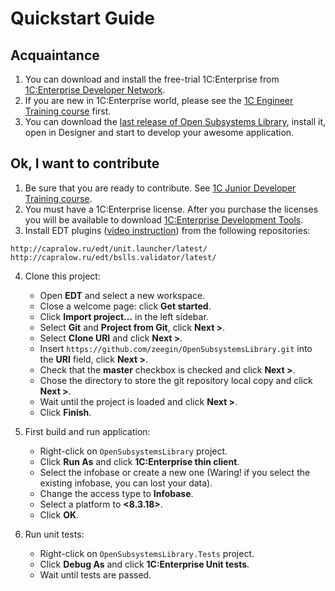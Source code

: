 # Quickstart Guide

## Acquaintance

1. You can download and install the free-trial 1C:Enterprise from [1C:Enterprise Developer Network](https://1c-dn.com/).
2. If you are new in 1C:Enterprise world, please see the [1C Engineer Training course](https://www.youtube.com/watch?v=7y42OW5QGec&list=PLhwgyD6RxHxiLvyyH7FJfZwnHd0LutLx1) first.
3. You can download the [last release of Open Subsystems Library](https://github.com/zeegin/OpenSubsystemsLibrary/releases), install it, open in Designer and start to develop your awesome application.

## Ok, I want to contribute

1. Be sure that you are ready to contribute. See [1C Junior Developer Training course](https://www.youtube.com/watch?v=NJF0_zUBHYo&list=PLhwgyD6RxHxh21KkMLtuvUaziCn8TRkmC).
2. You must have a 1C:Enterprise license. After you purchase the licenses you will be available to download [1C:Enterprise Development Tools](https://1c-dn.com/user/updates/1c_enterprise_development_tools/).
3. Install EDT plugins ([video instruction](https://www.youtube.com/watch?v=2rro6MFjh2s&feature=youtu.be)) from the following repositories:
```
http://capralow.ru/edt/unit.launcher/latest/
http://capralow.ru/edt/bslls.validator/latest/
```

4. Clone this project:
    - Open **EDT** and select a new workspace.
    - Close a welcome page: click **Get started**.
    - Click **Import project...** in the left sidebar.
    - Select **Git** and **Project from Git**, click **Next >**.
    - Select **Clone URI** and click **Next >**.
    - Insert `https://github.com/zeegin/OpenSubsystemsLibrary.git` into the **URI** field, click **Next >**.
    - Check that the **master** checkbox is checked and click **Next >**.
    - Chose the directory to store the git repository local copy and click **Next >**.
    - Wait until the project is loaded and click **Next >**.
    - Click **Finish**.

5. First build and run application:
    - Right-click on `OpenSubsystemsLibrary` project.
    - Click **Run As** and click **1C:Enterprise thin client**.
    - Select the infobase or create a new one (Waring! if you select the existing infobase, you can lost your data).
    - Change the access type to **Infobase**.
    - Select a platform to **<8.3.18>**.
    - Click **OK**.

6. Run unit tests:
    - Right-click on `OpenSubsystemsLibrary.Tests` project.
    - Click **Debug As** and click **1C:Enterprise Unit tests**.
    - Wait until tests are passed.
